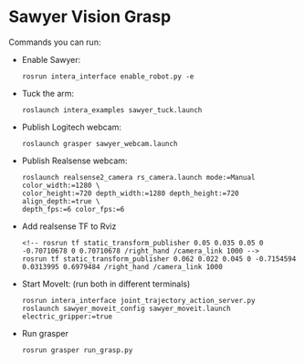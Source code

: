 # Sawyer Vision Grasp

Commands you can run:

- Enable Sawyer:
    ```
    rosrun intera_interface enable_robot.py -e
    ```
- Tuck the arm: 
    ```
    roslaunch intera_examples sawyer_tuck.launch
    ```
- Publish Logitech webcam:
    ```
    roslaunch grasper sawyer_webcam.launch
    ```
- Publish Realsense webcam:
    ```
    roslaunch realsense2_camera rs_camera.launch mode:=Manual color_width:=1280 \
    color_height:=720 depth_width:=1280 depth_height:=720 align_depth:=true \
    depth_fps:=6 color_fps:=6
    ```
- Add realsense TF to Rviz
    ```
    <!-- rosrun tf static_transform_publisher 0.05 0.035 0.05 0 -0.70710678 0 0.70710678 /right_hand /camera_link 1000 -->
    rosrun tf static_transform_publisher 0.062 0.022 0.045 0 -0.7154594 0.0313995 0.6979484 /right_hand /camera_link 1000
    ```
- Start MoveIt: (run both in different terminals)
    ```
    rosrun intera_interface joint_trajectory_action_server.py
    roslaunch sawyer_moveit_config sawyer_moveit.launch electric_gripper:=true
    ```
- Run grasper
    ```
    rosrun grasper run_grasp.py
    ```